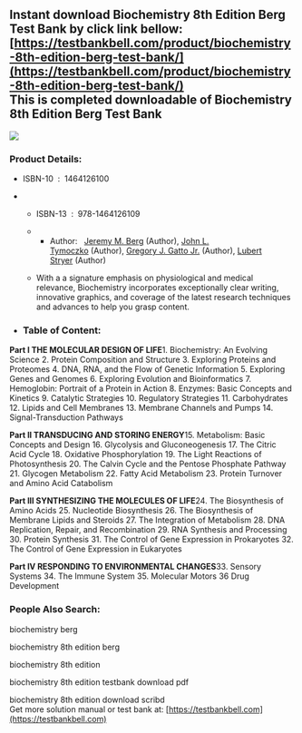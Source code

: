 Instant download **Biochemistry 8th Edition Berg Test Bank** by click link bellow:  
[https://testbankbell.com/product/biochemistry-8th-edition-berg-test-bank/](https://testbankbell.com/product/biochemistry-8th-edition-berg-test-bank/)  
This is completed downloadable of Biochemistry 8th Edition Berg Test Bank
-------------------------------------------------------------------------


![](https://testbankbell.com/wp-content/uploads/2023/05/biochemistry-8th-edition-berg-test-bank.jpg)
### Product Details:


* ISBN-10 ‏ : ‎ 1464126100
* * ISBN-13 ‏ : ‎ 978-1464126109
  * * Author:   [Jeremy M. Berg](https://www.amazon.com/s/ref=dp_byline_sr_book_1?ie=UTF8&field-author=Jeremy+M.+Berg&text=Jeremy+M.+Berg&sort=relevancerank&search-alias=books) (Author), [John L. Tymoczko](https://www.amazon.com/s/ref=dp_byline_sr_book_2?ie=UTF8&field-author=John+L.+Tymoczko&text=John+L.+Tymoczko&sort=relevancerank&search-alias=books) (Author), [Gregory J. Gatto Jr.](https://www.amazon.com/s/ref=dp_byline_sr_book_3?ie=UTF8&field-author=Gregory+J.+Gatto++Jr.&text=Gregory+J.+Gatto++Jr.&sort=relevancerank&search-alias=books) (Author), [Lubert Stryer](https://www.amazon.com/s/ref=dp_byline_sr_book_4?ie=UTF8&field-author=Lubert+Stryer&text=Lubert+Stryer&sort=relevancerank&search-alias=books) (Author)
   
  * With a a signature emphasis on physiological and medical relevance, Biochemistry incorporates exceptionally clear writing, innovative graphics, and coverage of the latest research techniques and advances to help you grasp content.
 
* ### Table of Content:

**Part I THE MOLECULAR DESIGN OF LIFE**1. Biochemistry: An Evolving Science
2. Protein Composition and Structure
3. Exploring Proteins and Proteomes
4. DNA, RNA, and the Flow of Genetic Information
5. Exploring Genes and Genomes
6. Exploring Evolution and Bioinformatics
7. Hemoglobin: Portrait of a Protein in Action
8. Enzymes: Basic Concepts and Kinetics
9. Catalytic Strategies
10. Regulatory Strategies
11. Carbohydrates
12. Lipids and Cell Membranes
13. Membrane Channels and Pumps
14. Signal-Transduction Pathways



 **Part II TRANSDUCING AND STORING ENERGY**15. Metabolism: Basic Concepts and Design
 16. Glycolysis and Gluconeogenesis
 17. The Citric Acid Cycle
 18. Oxidative Phosphorylation
 19. The Light Reactions of Photosynthesis
 20. The Calvin Cycle and the Pentose Phosphate Pathway
 21. Glycogen Metabolism
 22. Fatty Acid Metabolism
 23. Protein Turnover and Amino Acid Catabolism

 **Part III SYNTHESIZING THE MOLECULES OF LIFE**24. The Biosynthesis of Amino Acids
 25. Nucleotide Biosynthesis
 26. The Biosynthesis of Membrane Lipids and Steroids
 27. The Integration of Metabolism
 28. DNA Replication, Repair, and Recombination
 29. RNA Synthesis and Processing
 30. Protein Synthesis
 31. The Control of Gene Expression in Prokaryotes
 32. The Control of Gene Expression in Eukaryotes

 **Part IV RESPONDING TO ENVIRONMENTAL CHANGES**33. Sensory Systems
 34. The Immune System
 35. Molecular Motors
 36 Drug Development


  ### People Also Search:


  biochemistry berg

  biochemistry 8th edition berg

  biochemistry 8th edition

  biochemistry 8th edition testbank download pdf

  biochemistry 8th edition download scribd  
   Get more solution manual or test bank at: [https://testbankbell.com](https://testbankbell.com)
